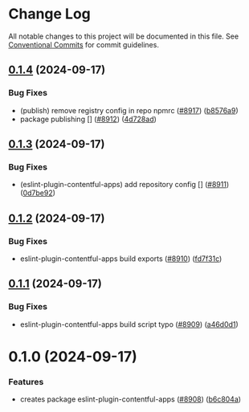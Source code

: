 # Change Log

All notable changes to this project will be documented in this file.
See [Conventional Commits](https://conventionalcommits.org) for commit guidelines.

## [0.1.4](https://github.com/contentful/apps/compare/@contentful/eslint-plugin-contentful-apps@0.1.3...@contentful/eslint-plugin-contentful-apps@0.1.4) (2024-09-17)

### Bug Fixes

- (publish) remove registry config in repo npmrc ([#8917](https://github.com/contentful/apps/issues/8917)) ([b8576a9](https://github.com/contentful/apps/commit/b8576a92e6d29cd06f6a10f9cb896f6990fcb285))
- package publishing [] ([#8912](https://github.com/contentful/apps/issues/8912)) ([4d728ad](https://github.com/contentful/apps/commit/4d728ad4618a8bebf91c9cc228de60896a62d47c))

## [0.1.3](https://github.com/contentful/apps/compare/@contentful/eslint-plugin-contentful-apps@0.1.2...@contentful/eslint-plugin-contentful-apps@0.1.3) (2024-09-17)

### Bug Fixes

- (eslint-plugin-contentful-apps) add repository config [] ([#8911](https://github.com/contentful/apps/issues/8911)) ([0d7be92](https://github.com/contentful/apps/commit/0d7be9288e92cd3f58a4ab25f8a5bb5b76a7f6ec))

## [0.1.2](https://github.com/contentful/apps/compare/@contentful/eslint-plugin-contentful-apps@0.1.1...@contentful/eslint-plugin-contentful-apps@0.1.2) (2024-09-17)

### Bug Fixes

- eslint-plugin-contentful-apps build exports ([#8910](https://github.com/contentful/apps/issues/8910)) ([fd7f31c](https://github.com/contentful/apps/commit/fd7f31ce16db0766a236a85c86336a8b3fbc898a))

## [0.1.1](https://github.com/contentful/apps/compare/@contentful/eslint-plugin-contentful-apps@0.1.0...@contentful/eslint-plugin-contentful-apps@0.1.1) (2024-09-17)

### Bug Fixes

- eslint-plugin-contentful-apps build script typo ([#8909](https://github.com/contentful/apps/issues/8909)) ([a46d0d1](https://github.com/contentful/apps/commit/a46d0d1548e7b4c95ad7bc920b54a944a60dd1b2))

# 0.1.0 (2024-09-17)

### Features

- creates package eslint-plugin-contentful-apps ([#8908](https://github.com/contentful/apps/issues/8908)) ([b6c804a](https://github.com/contentful/apps/commit/b6c804aed368712f9e1f5d2fcc4bdb4159f72a9f))
